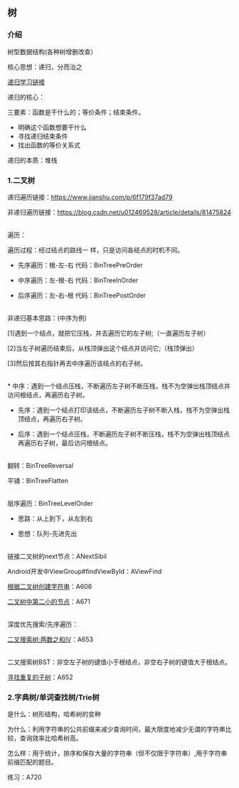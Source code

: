 ## 树

### 介绍

树型数据结构(各种树增删改查）

核心思想：递归，分而治之

[递归学习链接](https://www.cnblogs.com/kubidemanong/p/10538799.html)

递归的核心：

三要素：函数是干什么的；等价条件；结束条件。

- 明确这个函数想要干什么
- 寻找递归结束条件
- 找出函数的等价关系式

递归的本质：堆栈

### 1.二叉树

递归遍历链接：https://www.jianshu.com/p/6f179f37ad79

非递归遍历链接：https://blog.csdn.net/u012469528/article/details/81475824

<br/>
遍历：

遍历过程：经过结点的路线一 样，只是访问各结点的时机不同。

- 先序遍历：根-左-右  代码：BinTreePreOrder

- 中序遍历：左-根-右  代码：BinTreeInOrder

- 后序遍历：左-右-根  代码：BinTreePostOrder

<br/>
非递归基本思路：(中序为例)

[1]遇到一个结点，就把它压栈，并去遍历它的左子树;（一直遍历左子树）

[2]当左子树遍历结束后，从栈顶弹出这个结点并访问它;（栈顶弹出）

[3]然后按其右指针再去中序遍历该结点的右子树。

<br/>
* 中序：遇到一个结点压栈，不断遍历左子树不断压栈，栈不为空弹出栈顶结点并访问根结点，再遍历右子树。

* 先序：遇到一个结点打印该结点，不断遍历左子树不断入栈，栈不为空弹出栈顶结点，再遍历右子树。

* 后序：遇到一个结点压栈，不断遍历左子树不断压栈，栈不为空弹出栈顶结点再遍历右子树，最后访问根结点。

<br/>
翻转：BinTreeReversal

平铺：BinTreeFlatten

<br/>
层序遍历：BinTreeLevelOrder

* 思路：从上到下，从左到右

* 思想：队列-先进先出

<br/>
链接二叉树的next节点：ANextSibil

Android开发中ViewGroup#findViewById：AViewFind

[根据二叉树创建字符串](https://leetcode-cn.com/problems/construct-string-from-binary-tree/)：A606

[二叉树中第二小的节点](https://leetcode-cn.com/problems/second-minimum-node-in-a-binary-tree/)：A671

<br/>
深度优先搜索/先序遍历：

[二叉搜索树:两数之和IV](https://leetcode-cn.com/problems/two-sum-iv-input-is-a-bst/description/)：A653

<br/>
二叉搜索树BST：非空左子树的键值小于根结点，非空右子树的键值大于根结点。

[寻找重复的子树](https://leetcode-cn.com/problems/find-duplicate-subtrees/description/)：A652

### 2.字典树/单词查找树/Trie树

是什么：树形结构，哈希树的变种

为什么：利用字符串的公共前缀来减少查询时间，最大限度地减少无谓的字符串比较，查询效率比哈希树高。

怎么样：用于统计，排序和保存大量的字符串（但不仅限于字符串）,用于字符串前缀匹配的题目。

练习：A720

